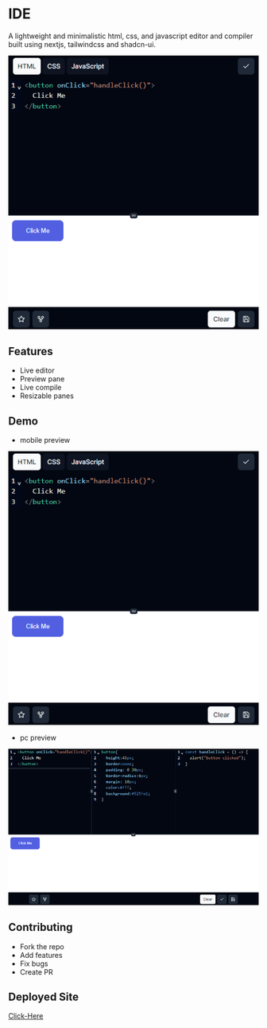 # IDE

A lightweight and minimalistic html, css, and javascript editor and compiler built using nextjs, tailwindcss and shadcn-ui.

![mobile](/public/preview.png)

## Features

- Live editor
- Preview pane
- Live compile
- Resizable panes

## Demo

- mobile preview

![mobile](/public/preview.png)

- pc preview

![pc](/public/preview-pc.png)

## Contributing

- Fork the repo
- Add features
- Fix bugs
- Create PR

## Deployed Site

[Click-Here](https://i-de.vercel.app/)
